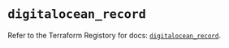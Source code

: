 # `digitalocean_record`

Refer to the Terraform Registory for docs: [`digitalocean_record`](https://registry.terraform.io/providers/digitalocean/digitalocean/2.32.0/docs/resources/record).
